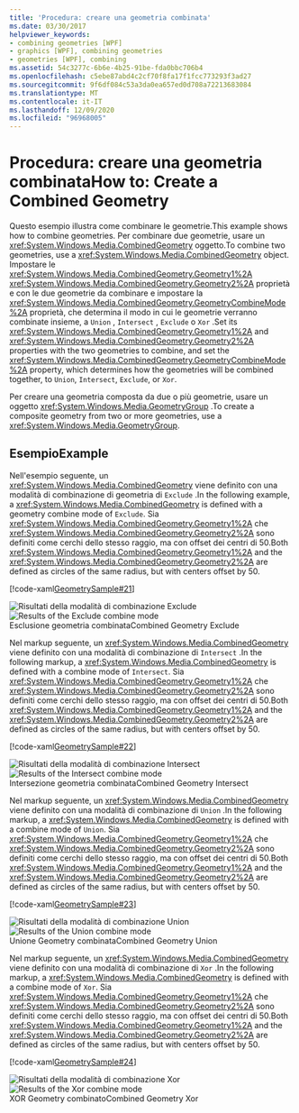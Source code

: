 ```yaml
---
title: 'Procedura: creare una geometria combinata'
ms.date: 03/30/2017
helpviewer_keywords:
- combining geometries [WPF]
- graphics [WPF], combining geometries
- geometries [WPF], combining
ms.assetid: 54c3277c-6b6e-4b25-91be-fda0bbc706b4
ms.openlocfilehash: c5ebe87abd4c2cf70f8fa17f1fcc773293f3ad27
ms.sourcegitcommit: 9f6df084c53a3da0ea657ed0d708a72213683084
ms.translationtype: MT
ms.contentlocale: it-IT
ms.lasthandoff: 12/09/2020
ms.locfileid: "96968005"
---
```

# <a name="how-to-create-a-combined-geometry"></a><span data-ttu-id="dc547-102">Procedura: creare una geometria combinata</span><span class="sxs-lookup"><span data-stu-id="dc547-102">How to: Create a Combined Geometry</span></span>
<span data-ttu-id="dc547-103">Questo esempio illustra come combinare le geometrie.</span><span class="sxs-lookup"><span data-stu-id="dc547-103">This example shows how to combine geometries.</span></span> <span data-ttu-id="dc547-104">Per combinare due geometrie, usare un <xref:System.Windows.Media.CombinedGeometry> oggetto.</span><span class="sxs-lookup"><span data-stu-id="dc547-104">To combine two geometries, use a <xref:System.Windows.Media.CombinedGeometry> object.</span></span> <span data-ttu-id="dc547-105">Impostare le <xref:System.Windows.Media.CombinedGeometry.Geometry1%2A> <xref:System.Windows.Media.CombinedGeometry.Geometry2%2A> proprietà e con le due geometrie da combinare e impostare la <xref:System.Windows.Media.CombinedGeometry.GeometryCombineMode%2A> proprietà, che determina il modo in cui le geometrie verranno combinate insieme, a `Union` , `Intersect` , `Exclude` o `Xor` .</span><span class="sxs-lookup"><span data-stu-id="dc547-105">Set its <xref:System.Windows.Media.CombinedGeometry.Geometry1%2A> and <xref:System.Windows.Media.CombinedGeometry.Geometry2%2A> properties  with the two geometries to combine, and set the <xref:System.Windows.Media.CombinedGeometry.GeometryCombineMode%2A> property, which determines how the geometries will be combined together, to `Union`, `Intersect`, `Exclude`, or `Xor`.</span></span>  
  
 <span data-ttu-id="dc547-106">Per creare una geometria composta da due o più geometrie, usare un oggetto <xref:System.Windows.Media.GeometryGroup> .</span><span class="sxs-lookup"><span data-stu-id="dc547-106">To create a composite geometry from two or more geometries, use a <xref:System.Windows.Media.GeometryGroup>.</span></span>  
  
## <a name="example"></a><span data-ttu-id="dc547-107">Esempio</span><span class="sxs-lookup"><span data-stu-id="dc547-107">Example</span></span>  
 <span data-ttu-id="dc547-108">Nell'esempio seguente, un <xref:System.Windows.Media.CombinedGeometry> viene definito con una modalità di combinazione di geometria di `Exclude` .</span><span class="sxs-lookup"><span data-stu-id="dc547-108">In the following example, a <xref:System.Windows.Media.CombinedGeometry> is defined with a geometry combine mode of `Exclude`.</span></span>  <span data-ttu-id="dc547-109">Sia <xref:System.Windows.Media.CombinedGeometry.Geometry1%2A> che <xref:System.Windows.Media.CombinedGeometry.Geometry2%2A> sono definiti come cerchi dello stesso raggio, ma con offset dei centri di 50.</span><span class="sxs-lookup"><span data-stu-id="dc547-109">Both <xref:System.Windows.Media.CombinedGeometry.Geometry1%2A> and the <xref:System.Windows.Media.CombinedGeometry.Geometry2%2A> are defined as circles of the same radius, but with centers offset by 50.</span></span>  
  
 [!code-xaml[GeometrySample#21](~/samples/snippets/csharp/VS_Snippets_Wpf/GeometrySample/CS/combininggeometriesexample.xaml#21)]  
  
 <span data-ttu-id="dc547-110">![Risultati della modalità di combinazione Exclude](./media/mil-task-combined-geometry-exclude.PNG "mil_task_combined_geometry_exclude")</span><span class="sxs-lookup"><span data-stu-id="dc547-110">![Results of the Exclude combine mode](./media/mil-task-combined-geometry-exclude.PNG "mil_task_combined_geometry_exclude")</span></span>  
<span data-ttu-id="dc547-111">Esclusione geometria combinata</span><span class="sxs-lookup"><span data-stu-id="dc547-111">Combined Geometry Exclude</span></span>  
  
 <span data-ttu-id="dc547-112">Nel markup seguente, un <xref:System.Windows.Media.CombinedGeometry> viene definito con una modalità di combinazione di `Intersect` .</span><span class="sxs-lookup"><span data-stu-id="dc547-112">In the following markup, a <xref:System.Windows.Media.CombinedGeometry> is defined with a combine mode of `Intersect`.</span></span>  <span data-ttu-id="dc547-113">Sia <xref:System.Windows.Media.CombinedGeometry.Geometry1%2A> che <xref:System.Windows.Media.CombinedGeometry.Geometry2%2A> sono definiti come cerchi dello stesso raggio, ma con offset dei centri di 50.</span><span class="sxs-lookup"><span data-stu-id="dc547-113">Both <xref:System.Windows.Media.CombinedGeometry.Geometry1%2A> and the <xref:System.Windows.Media.CombinedGeometry.Geometry2%2A> are defined as circles of the same radius, but with centers offset by 50.</span></span>  
  
 [!code-xaml[GeometrySample#22](~/samples/snippets/csharp/VS_Snippets_Wpf/GeometrySample/CS/combininggeometriesexample.xaml#22)]  
  
 <span data-ttu-id="dc547-114">![Risultati della modalità di combinazione Intersect](./media/mil-task-combined-geometry-intersect.PNG "mil_task_combined_geometry_intersect")</span><span class="sxs-lookup"><span data-stu-id="dc547-114">![Results of the Intersect combine mode](./media/mil-task-combined-geometry-intersect.PNG "mil_task_combined_geometry_intersect")</span></span>  
<span data-ttu-id="dc547-115">Intersezione geometria combinata</span><span class="sxs-lookup"><span data-stu-id="dc547-115">Combined Geometry Intersect</span></span>  
  
 <span data-ttu-id="dc547-116">Nel markup seguente, un <xref:System.Windows.Media.CombinedGeometry> viene definito con una modalità di combinazione di `Union` .</span><span class="sxs-lookup"><span data-stu-id="dc547-116">In the following markup, a <xref:System.Windows.Media.CombinedGeometry> is defined with a combine mode of `Union`.</span></span>  <span data-ttu-id="dc547-117">Sia <xref:System.Windows.Media.CombinedGeometry.Geometry1%2A> che <xref:System.Windows.Media.CombinedGeometry.Geometry2%2A> sono definiti come cerchi dello stesso raggio, ma con offset dei centri di 50.</span><span class="sxs-lookup"><span data-stu-id="dc547-117">Both <xref:System.Windows.Media.CombinedGeometry.Geometry1%2A> and the <xref:System.Windows.Media.CombinedGeometry.Geometry2%2A> are defined as circles of the same radius, but with centers offset by 50.</span></span>  
  
 [!code-xaml[GeometrySample#23](~/samples/snippets/csharp/VS_Snippets_Wpf/GeometrySample/CS/combininggeometriesexample.xaml#23)]  
  
 <span data-ttu-id="dc547-118">![Risultati della modalità di combinazione Union](./media/mil-task-combined-geometry-union.PNG "mil_task_combined_geometry_union")</span><span class="sxs-lookup"><span data-stu-id="dc547-118">![Results of the Union combine mode](./media/mil-task-combined-geometry-union.PNG "mil_task_combined_geometry_union")</span></span>  
<span data-ttu-id="dc547-119">Unione Geometry combinata</span><span class="sxs-lookup"><span data-stu-id="dc547-119">Combined Geometry Union</span></span>  
  
 <span data-ttu-id="dc547-120">Nel markup seguente, un <xref:System.Windows.Media.CombinedGeometry> viene definito con una modalità di combinazione di `Xor` .</span><span class="sxs-lookup"><span data-stu-id="dc547-120">In the following markup, a <xref:System.Windows.Media.CombinedGeometry> is defined with a combine mode of `Xor`.</span></span>  <span data-ttu-id="dc547-121">Sia <xref:System.Windows.Media.CombinedGeometry.Geometry1%2A> che <xref:System.Windows.Media.CombinedGeometry.Geometry2%2A> sono definiti come cerchi dello stesso raggio, ma con offset dei centri di 50.</span><span class="sxs-lookup"><span data-stu-id="dc547-121">Both <xref:System.Windows.Media.CombinedGeometry.Geometry1%2A> and the <xref:System.Windows.Media.CombinedGeometry.Geometry2%2A> are defined as circles of the same radius, but with centers offset by 50.</span></span>  
  
 [!code-xaml[GeometrySample#24](~/samples/snippets/csharp/VS_Snippets_Wpf/GeometrySample/CS/combininggeometriesexample.xaml#24)]  
  
 <span data-ttu-id="dc547-122">![Risultati della modalità di combinazione Xor](./media/mil-task-combined-geometry-xor.PNG "mil_task_combined_geometry_xor")</span><span class="sxs-lookup"><span data-stu-id="dc547-122">![Results of the Xor combine mode](./media/mil-task-combined-geometry-xor.PNG "mil_task_combined_geometry_xor")</span></span>  
<span data-ttu-id="dc547-123">XOR Geometry combinato</span><span class="sxs-lookup"><span data-stu-id="dc547-123">Combined Geometry Xor</span></span>
